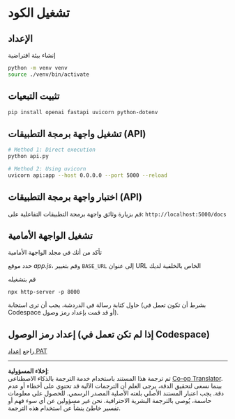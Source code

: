 <!--
CO_OP_TRANSLATOR_METADATA:
{
  "original_hash": "0aaa930f076f2d83cc872ad157f8ffd3",
  "translation_date": "2025-10-22T14:14:55+00:00",
  "source_file": "9-chat-project/solution/backend/python/README.md",
  "language_code": "ar"
}
-->
# تشغيل الكود

## الإعداد

إنشاء بيئة افتراضية

```sh
python -m venv venv
source ./venv/bin/activate
```

## تثبيت التبعيات

```sh
pip install openai fastapi uvicorn python-dotenv
```

## تشغيل واجهة برمجة التطبيقات (API)

```sh
# Method 1: Direct execution
python api.py

# Method 2: Using uvicorn
uvicorn api:app --host 0.0.0.0 --port 5000 --reload
```

## اختبار واجهة برمجة التطبيقات (API)

قم بزيارة وثائق واجهة برمجة التطبيقات التفاعلية على: `http://localhost:5000/docs`

## تشغيل الواجهة الأمامية

تأكد من أنك في مجلد الواجهة الأمامية

حدد موقع *app.js*، وقم بتغيير `BASE_URL` إلى عنوان URL الخاص بالخلفية لديك

قم بتشغيله

```
npx http-server -p 8000
```

حاول كتابة رسالة في الدردشة، يجب أن ترى استجابة (بشرط أن تكون تعمل في Codespace أو قد قمت بإعداد رمز وصول).

## إعداد رمز الوصول (إذا لم تكن تعمل في Codespace)

راجع [إعداد PAT](https://docs.github.com/en/authentication/keeping-your-account-and-data-secure/managing-your-personal-access-tokens)

---

**إخلاء المسؤولية**:  
تم ترجمة هذا المستند باستخدام خدمة الترجمة بالذكاء الاصطناعي [Co-op Translator](https://github.com/Azure/co-op-translator). بينما نسعى لتحقيق الدقة، يرجى العلم أن الترجمات الآلية قد تحتوي على أخطاء أو عدم دقة. يجب اعتبار المستند الأصلي بلغته الأصلية المصدر الرسمي. للحصول على معلومات حاسمة، يُوصى بالترجمة البشرية الاحترافية. نحن غير مسؤولين عن أي سوء فهم أو تفسير خاطئ ينشأ عن استخدام هذه الترجمة.